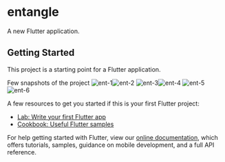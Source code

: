 # entangle

A new Flutter application.

## Getting Started

This project is a starting point for a Flutter application.

Few snapshots of the project
![ent-1](https://user-images.githubusercontent.com/56817234/187340309-6c367596-5549-405e-bb76-1493cec011fe.jpeg)![ent-2](https://user-images.githubusercontent.com/56817234/187340317-2c602c64-32e7-4083-8538-5e0c2064e8ff.jpeg)
![ent-3](https://user-images.githubusercontent.com/56817234/187340325-83557f9b-b1dd-49d9-8e4f-549d55c4318c.jpeg)![ent-4](https://user-images.githubusercontent.com/56817234/187340343-13b420a0-cbdc-447a-9ec7-bb4c664390df.jpeg)
![ent-5](https://user-images.githubusercontent.com/56817234/187340360-3f66576a-b4f8-4bd0-aa7f-c447b0783f01.jpeg)![ent-6](https://user-images.githubusercontent.com/56817234/187340367-20a80d77-5284-45d3-a2d7-e4a64973a6e3.jpeg)


A few resources to get you started if this is your first Flutter project:

- [Lab: Write your first Flutter app](https://flutter.dev/docs/get-started/codelab)
- [Cookbook: Useful Flutter samples](https://flutter.dev/docs/cookbook)

For help getting started with Flutter, view our
[online documentation](https://flutter.dev/docs), which offers tutorials,
samples, guidance on mobile development, and a full API reference.

